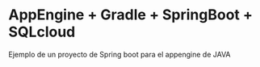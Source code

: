 # AppEngine + Gradle + SpringBoot + SQLcloud

Ejemplo de un proyecto de Spring boot para el appengine de JAVA 



